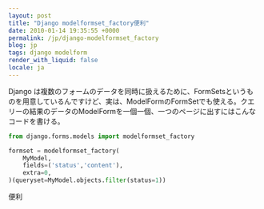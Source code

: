 ```yaml
---
layout: post
title: "Django modelformset_factory便利"
date: 2010-01-14 19:35:55 +0000
permalink: /jp/django-modelformset_factory
blog: jp
tags: django modelform
render_with_liquid: false
locale: ja
---
```


Django
は複数のフォームのデータを同時に扱えるために、FormSetsというものを用意しているんですけど、実は、ModelFormのFormSetでも使える。クエリーの結果のデータのModelFormを一個一個、一つのページに出すにはこんなコードを書ける。

```python
from django.forms.models import modelformset_factory

formset = modelformset_factory(
    MyModel,
    fields=('status','content'),
    extra=0,
)(queryset=MyModel.objects.filter(status=1))
```

便利
